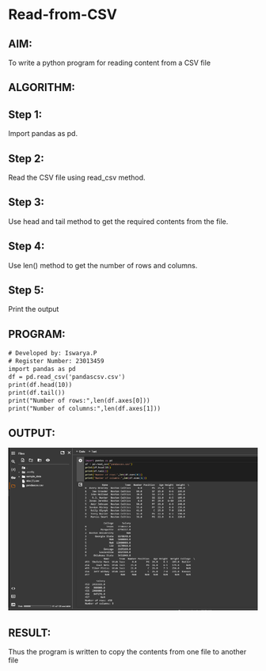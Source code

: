 # Read-from-CSV

## AIM:
To write a python program for reading content from a CSV file

## ALGORITHM:
## Step 1:
Import pandas as pd.

## Step 2:
Read the CSV file using read_csv method.

## Step 3:
Use head and tail method to get the required contents from the file.

## Step 4:
Use len() method to get the number of rows and columns.

## Step 5:
Print the output

## PROGRAM:
```
# Developed by: Iswarya.P
# Register Number: 23013459
import pandas as pd
df = pd.read_csv('pandascsv.csv')
print(df.head(10))
print(df.tail())
print("Number of rows:",len(df.axes[0]))
print("Number of columns:",len(df.axes[1]))
```


## OUTPUT:
![Alt text](pandas-1.png)

## RESULT:
Thus the program is written to copy the contents from one file to another file